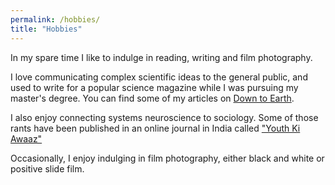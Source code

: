 ```yaml
---
permalink: /hobbies/
title: "Hobbies"
---
```


In my spare time I like to indulge in reading, writing and film photography.

I love communicating complex scientific ideas to the general public, and used to write for a popular science magazine while I was pursuing my master's degree.
You can find some of my articles on [Down to Earth](https://www.downtoearth.org.in/author/ali-danish-zaidi-262).

I also enjoy connecting systems neuroscience to sociology. Some of those rants have been published in an online journal in India called ["Youth Ki Awaaz"](https://www.youthkiawaaz.com/author/ali_danish_zaidi/)

Occasionally, I enjoy indulging in film photography, either black and white or positive slide film.